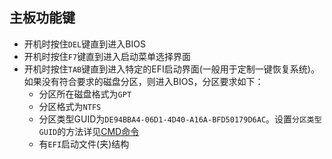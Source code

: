 ## 主板功能键
* 开机时按住`DEL`键直到进入BIOS
* 开机时按住`F7`键直到进入启动菜单选择界面
* 开机时按住`TAB`键直到进入特定的EFI启动界面(一般用于定制一键恢复系统)。如果没有符合要求的磁盘分区，则进入BIOS，分区要求如下：
    * 分区所在磁盘格式为`GPT`
    * 分区格式为`NTFS`
    * 分区类型GUID为`DE94BBA4-06D1-4D40-A16A-BFD50179D6AC`。设置`分区类型GUID`的方法详见[CMD命令](../../windows_command)
    * 有`EFI`启动文件(夹)结构
